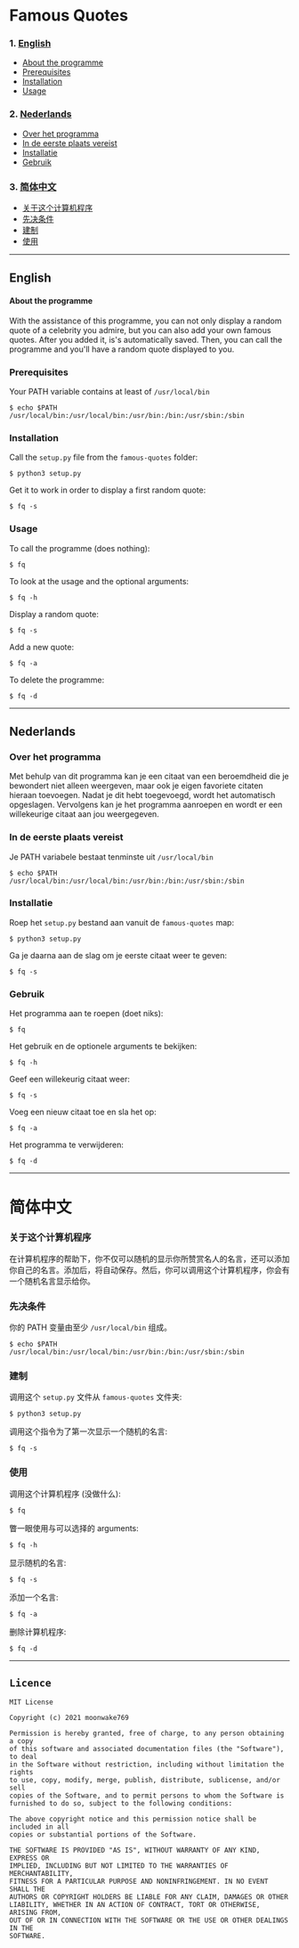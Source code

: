 # Famous Quotes 

### 1. [English](#english "Goto english")
 - [About the programme](#about-the-programme "Goto about-the-programme")
 - [Prerequisites](#prerequisites "Goto prerequisites")
 - [Installation](#installation "Goto installation")
 - [Usage](#usage "Goto usage")
### 2. [Nederlands](#nederlands "Goto nederlands")
 - [Over het programma](#over-het-programma "Goto over-het-programma")
 - [In de eerste plaats vereist](#in-de-eerste-plaats-vereist "Goto in-de-eerste-plaats-vereist")
 - [Installatie](#installatie "Goto installatie")
 - [Gebruik](#gebruik "Goto gebruik")
### 3. [简体中文](#简体中文 "Goto 简体中文")
 - [关于这个计算机程序](#关于这个计算机程序 "Goto 关于这个计算机程序")
 - [先决条件](#先决条件 "Goto 先决条件")
 - [建制](#建制 "Goto 建制")
 - [使用](#usage "Goto 使用")

- - - -
## English 
#### About the programme
With the assistance of this programme, you can not only display a random quote of a celebrity you admire, but you can also add your own famous quotes. After you added it, is's automatically saved. Then, you can call the programme and you'll have a random quote displayed to you. 

### Prerequisites
Your PATH variable contains at least of `/usr/local/bin`
```
$ echo $PATH
/usr/local/bin:/usr/local/bin:/usr/bin:/bin:/usr/sbin:/sbin
```

### Installation
Call the `setup.py` file from the `famous-quotes` folder:
```
$ python3 setup.py
```

Get it to work in order to display a first random quote:
```
$ fq -s
```

### Usage
To call the programme (does nothing):
```
$ fq
```

To look at the usage and the optional arguments:
```
$ fq -h
```

Display a random quote:
```
$ fq -s
```

Add a new quote:
```
$ fq -a
```

To delete the programme:
```
$ fq -d
```

- - - -
## Nederlands
### Over het programma
Met behulp van dit programma kan je een citaat van een beroemdheid die je bewondert niet alleen weergeven, maar ook je eigen favoriete citaten hieraan toevoegen. Nadat je dit hebt toegevoegd, wordt het automatisch opgeslagen. Vervolgens kan je het programma aanroepen en wordt er een willekeurige citaat aan jou weergegeven. 

### In de eerste plaats vereist
Je PATH variabele bestaat tenminste uit `/usr/local/bin`
```
$ echo $PATH
/usr/local/bin:/usr/local/bin:/usr/bin:/bin:/usr/sbin:/sbin
```

### Installatie
Roep het `setup.py` bestand aan vanuit de `famous-quotes` map:
```
$ python3 setup.py
```

Ga je daarna aan de slag om je eerste citaat weer te geven:
```
$ fq -s
```

### Gebruik
Het programma aan te roepen (doet niks):
```
$ fq
```

Het gebruik en de optionele arguments te bekijken:
```
$ fq -h
```

Geef een willekeurig citaat weer:
```
$ fq -s
```

Voeg een nieuw citaat toe en sla het op:
```
$ fq -a
```

Het programma te verwijderen:
```
$ fq -d
```

- - - -
# 简体中文 

### 关于这个计算机程序
在计算机程序的帮助下，你不仅可以随机的显示你所赞赏名人的名言，还可以添加你自己的名言。添加后，将自动保存。然后，你可以调用这个计算机程序，你会有一个随机名言显示给你。 

### 先决条件
你的 PATH 变量由至少 `/usr/local/bin` 组成。
```
$ echo $PATH
/usr/local/bin:/usr/local/bin:/usr/bin:/bin:/usr/sbin:/sbin
```

### 建制
调用这个 `setup.py` 文件从 `famous-quotes` 文件夹:
```
$ python3 setup.py
```

调用这个指令为了第一次显示一个随机的名言:
```
$ fq -s
```

### 使用
调用这个计算机程序 (没做什么):
```
$ fq
```

瞥一眼使用与可以选择的 arguments:
```
$ fq -h
```

显示随机的名言:
```
$ fq -s
```

添加一个名言:
```
$ fq -a
```

删除计算机程序:
```
$ fq -d
```
- - - -
## `Licence`
```
MIT License

Copyright (c) 2021 moonwake769

Permission is hereby granted, free of charge, to any person obtaining a copy
of this software and associated documentation files (the "Software"), to deal
in the Software without restriction, including without limitation the rights
to use, copy, modify, merge, publish, distribute, sublicense, and/or sell
copies of the Software, and to permit persons to whom the Software is
furnished to do so, subject to the following conditions:

The above copyright notice and this permission notice shall be included in all
copies or substantial portions of the Software.

THE SOFTWARE IS PROVIDED "AS IS", WITHOUT WARRANTY OF ANY KIND, EXPRESS OR
IMPLIED, INCLUDING BUT NOT LIMITED TO THE WARRANTIES OF MERCHANTABILITY,
FITNESS FOR A PARTICULAR PURPOSE AND NONINFRINGEMENT. IN NO EVENT SHALL THE
AUTHORS OR COPYRIGHT HOLDERS BE LIABLE FOR ANY CLAIM, DAMAGES OR OTHER
LIABILITY, WHETHER IN AN ACTION OF CONTRACT, TORT OR OTHERWISE, ARISING FROM,
OUT OF OR IN CONNECTION WITH THE SOFTWARE OR THE USE OR OTHER DEALINGS IN THE
SOFTWARE.
```
